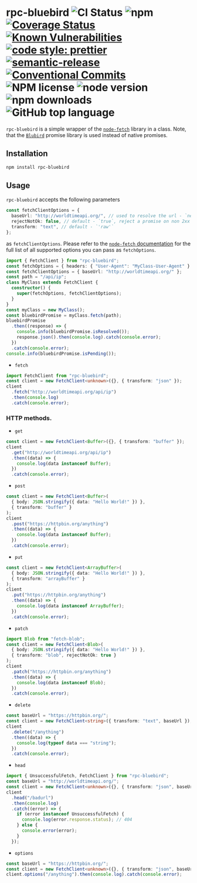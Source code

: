 # rpc-bluebird ![CI Status](https://github.com/vansergen/rpc-bluebird/workflows/CI/badge.svg) ![npm](https://img.shields.io/npm/v/rpc-bluebird) [![Coverage Status](https://coveralls.io/repos/github/vansergen/rpc-bluebird/badge.svg?branch=main)](https://coveralls.io/github/vansergen/rpc-bluebird?branch=main) [![Known Vulnerabilities](https://snyk.io/test/github/vansergen/rpc-bluebird/badge.svg)](https://snyk.io/test/github/vansergen/rpc-bluebird) [![code style: prettier](https://img.shields.io/badge/code_style-prettier-ff69b4.svg)](https://github.com/prettier/prettier) [![semantic-release](https://img.shields.io/badge/%20%20%F0%9F%93%A6%F0%9F%9A%80-semantic--release-e10079.svg)](https://github.com/semantic-release/semantic-release) [![Conventional Commits](https://img.shields.io/badge/Conventional%20Commits-1.0.0-yellow.svg)](https://conventionalcommits.org) ![NPM license](https://img.shields.io/npm/l/rpc-bluebird) ![node version](https://img.shields.io/node/v/rpc-bluebird) ![npm downloads](https://img.shields.io/npm/dt/rpc-bluebird) ![GitHub top language](https://img.shields.io/github/languages/top/vansergen/rpc-bluebird)

`rpc-bluebird` is a simple wrapper of the [`node-fetch`](https://github.com/node-fetch/node-fetch) library in a class. Note, that the [`Blubird`](https://github.com/petkaantonov/bluebird/) promise library is used instead of native promises.

## Installation

```bash
npm install rpc-bluebird
```

## Usage

`rpc-bluebird` accepts the following parameters

```typescript
const fetchClientOptions = {
  baseUrl: "http://worldtimeapi.org/", // used to resolve the url - `new URL(path, baseUrl)`
  rejectNotOk: false, // default - `true`, reject a promise on non 2xx responses
  transform: "text", // default - `'raw'`
};
```

as `fetchClientOptions`. Please refer to the [`node-fetch` documentation](https://github.com/node-fetch/node-fetch#options) for the full list of all supported options you can pass as `fetchOptions`.

```typescript
import { FetchClient } from "rpc-bluebird";
const fetchOptions = { headers: { "User-Agent": "MyClass-User-Agent" } };
const fetchClientOptions = { baseUrl: "http://worldtimeapi.org/" };
const path = "/api/ip";
class MyClass extends FetchClient {
  constructor() {
    super(fetchOptions, fetchClientOptions);
  }
}
const myClass = new MyClass();
const bluebirdPromise = myClass.fetch(path);
bluebirdPromise
  .then((response) => {
    console.info(bluebirdPromise.isResolved());
    response.json().then(console.log).catch(console.error);
  })
  .catch(console.error);
console.info(bluebirdPromise.isPending());
```

- `fetch`

```typescript
import FetchClient from "rpc-bluebird";
const client = new FetchClient<unknown>({}, { transform: "json" });
client
  .fetch("http://worldtimeapi.org/api/ip")
  .then(console.log)
  .catch(console.error);
```

### HTTP methods.

- `get`

```typescript
const client = new FetchClient<Buffer>({}, { transform: "buffer" });
client
  .get("http://worldtimeapi.org/api/ip")
  .then((data) => {
    console.log(data instanceof Buffer);
  })
  .catch(console.error);
```

- `post`

```typescript
const client = new FetchClient<Buffer>(
  { body: JSON.stringify({ data: "Hello World!" }) },
  { transform: "buffer" }
);
client
  .post("https://httpbin.org/anything")
  .then((data) => {
    console.log(data instanceof Buffer);
  })
  .catch(console.error);
```

- `put`

```typescript
const client = new FetchClient<ArrayBuffer>(
  { body: JSON.stringify({ data: "Hello World!" }) },
  { transform: "arrayBuffer" }
);
client
  .put("https://httpbin.org/anything")
  .then((data) => {
    console.log(data instanceof ArrayBuffer);
  })
  .catch(console.error);
```

- `patch`

```typescript
import Blob from "fetch-blob";
const client = new FetchClient<Blob>(
  { body: JSON.stringify({ data: "Hello World!" }) },
  { transform: "blob", rejectNotOk: true }
);
client
  .patch("https://httpbin.org/anything")
  .then((data) => {
    console.log(data instanceof Blob);
  })
  .catch(console.error);
```

- `delete`

```typescript
const baseUrl = "https://httpbin.org/";
const client = new FetchClient<string>({ transform: "text", baseUrl });
client
  .delete("/anything")
  .then((data) => {
    console.log(typeof data === "string");
  })
  .catch(console.error);
```

- `head`

```typescript
import { UnsuccessfulFetch, FetchClient } from "rpc-bluebird";
const baseUrl = "http://worldtimeapi.org/";
const client = new FetchClient<unknown>({}, { transform: "json", baseUrl });
client
  .head("/badurl")
  .then(console.log)
  .catch((error) => {
    if (error instanceof UnsuccessfulFetch) {
      console.log(error.response.status); // 404
    } else {
      console.error(error);
    }
  });
```

- `options`

```typescript
const baseUrl = "https://httpbin.org/";
const client = new FetchClient<unknown>({}, { transform: "json", baseUrl });
client.options("/anything").then(console.log).catch(console.error);
```
